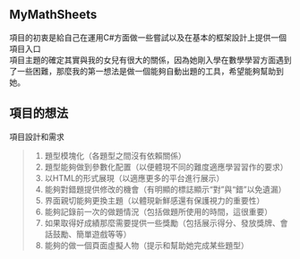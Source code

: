 ## MyMathSheets
項目的初衷是給自己在運用C#方面做一些嘗試以及在基本的框架設計上提供一個項目入口<br/>
項目主題的確定其實與我的女兒有很大的關係，因為她剛入學在數學學習方面遇到了一些困難，那麼我的第一想法是做一個能夠自動出題的工具，希望能夠幫助到她。<br/>

## 項目的想法
項目設計和需求<br/>
>1. 題型模塊化（各題型之間沒有依賴關係）
>2. 題型能夠做到參數化配置（以便體現不同的難度適應學習習作的要求）
>3. 以HTML的形式展現（以適應更多的平台進行展示）
>4. 能夠對錯題提供修改的機會（有明顯的標誌顯示“對”與“錯”以免遺漏）
>5. 界面親切能夠更換主題（以體現新鮮感還有保護視力的重要性）
>6. 能夠記錄前一次的做題情況（包括做題所使用的時間，這很重要）
>7. 如果取得好成績那麼需要提供一些獎勵（包括展示得分、發放獎牌、會話鼓勵、簡單遊戲等等）
>8. 能夠的做一個頁面虛擬人物（提示和幫助她完成某些題型）


